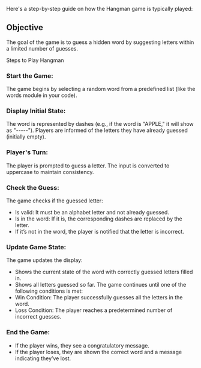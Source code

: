 Here's a step-by-step guide on how the Hangman game is typically played:

## Objective
The goal of the game is to guess a hidden word by suggesting letters within a limited number of guesses.

Steps to Play Hangman
### Start the Game:

The game begins by selecting a random word from a predefined list (like the words module in your code).
### Display Initial State:

The word is represented by dashes (e.g., if the word is "APPLE," it will show as "-----").
Players are informed of the letters they have already guessed (initially empty).
### Player's Turn:

The player is prompted to guess a letter.
The input is converted to uppercase to maintain consistency.
### Check the Guess:

The game checks if the guessed letter:
- Is valid: It must be an alphabet letter and not already guessed.
- Is in the word: If it is, the corresponding dashes are replaced by the letter.
- If it’s not in the word, the player is notified that the letter is incorrect.
### Update Game State:

The game updates the display:
- Shows the current state of the word with correctly guessed letters filled in.
- Shows all letters guessed so far.
The game continues until one of the following conditions is met:
- Win Condition: The player successfully guesses all the letters in the word.
- Loss Condition: The player reaches a predetermined number of incorrect guesses.
### End the Game:

- If the player wins, they see a congratulatory message.
- If the player loses, they are shown the correct word and a message indicating they’ve lost.
